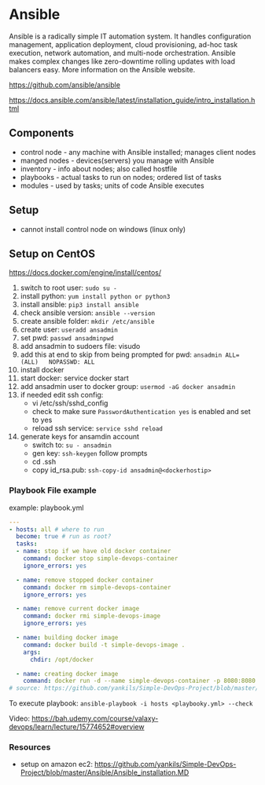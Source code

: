 # Ansible

Ansible is a radically simple IT automation system. It handles configuration management, application deployment, cloud provisioning, ad-hoc task execution, network automation, and multi-node orchestration. Ansible makes complex changes like zero-downtime rolling updates with load balancers easy. More information on the Ansible website.

https://github.com/ansible/ansible

https://docs.ansible.com/ansible/latest/installation_guide/intro_installation.html

## Components

 - control node - any machine with Ansible installed; manages client nodes
 - manged nodes - devices(servers) you manage with Ansible
 - inventory - info about nodes; also called hostfile
 - playbooks - actual tasks to run on nodes; ordered list of tasks
 - modules - used by tasks; units of code Ansible executes

## Setup

- cannot install control node on windows (linux only)

 
 
## Setup on CentOS

https://docs.docker.com/engine/install/centos/

1. switch to root user: ```sudo su -```
2. install python: ```yum install python or python3```
3. install ansible: ```pip3 install ansible```
4. check ansible version: ```ansible --version```
5. create ansible folder:  ```mkdir /etc/ansible```
6. create user: ```useradd ansadmin```
7. set pwd: ```passwd ansadminpwd```
5. add ansadmin to sudoers file: visudo
6. add this at end to skip from being prompted for pwd: ```ansadmin ALL=(ALL)   NOPASSWD: ALL```
7. install docker
8. start docker: service docker start
9. add ansadmin user to docker group: ```usermod -aG docker ansadmin```
10. if needed edit ssh config: 
    - vi /etc/ssh/sshd_config
    - check to make sure ```PasswordAuthentication yes``` is enabled and set to yes
    - reload ssh service: ```service sshd reload```
11. generate keys for ansamdin account
    - switch to:  ```su - ansadmin```
    - gen key: ```ssh-keygen``` follow prompts
    - cd .ssh
    - copy id_rsa.pub: ```ssh-copy-id ansadmin@<dockerhostip>```

### Playbook File example

example: playbook.yml
```yaml
---
- hosts: all # where to run
  become: true # run as root?
  tasks:
  - name: stop if we have old docker container
    command: docker stop simple-devops-container
    ignore_errors: yes

  - name: remove stopped docker container
    command: docker rm simple-devops-container
    ignore_errors: yes

  - name: remove current docker image
    command: docker rmi simple-devops-image
    ignore_errors: yes

  - name: building docker image
    command: docker build -t simple-devops-image .
    args:
      chdir: /opt/docker

  - name: creating docker image
    command: docker run -d --name simple-devops-container -p 8080:8080 simple-devops-image```
# source: https://github.com/yankils/Simple-DevOps-Project/blob/master/Jenkins_Jobs/simple-docker-project.yml

```
To execute playbook: ```ansible-playbook -i hosts <playbooky.yml> --check```

Video: https://bah.udemy.com/course/valaxy-devops/learn/lecture/15774652#overview

### Resources

- setup on amazon ec2: https://github.com/yankils/Simple-DevOps-Project/blob/master/Ansible/Ansible_installation.MD
